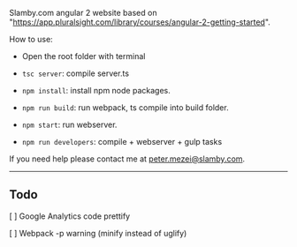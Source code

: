 Slamby.com angular 2 website based on "https://app.pluralsight.com/library/courses/angular-2-getting-started".

How to use:

- Open the root folder with terminal

- `tsc server`: compile server.ts

- `npm install`: install npm node packages.

- `npm run build`: run webpack, ts compile into build folder.

- `npm start`: run webserver.

- `npm run developers`: compile + webserver + gulp tasks

If you need help please contact me at peter.mezei@slamby.com.

---

## Todo

[ ] Google Analytics code prettify

[ ] Webpack -p warning (minify instead of uglify)
